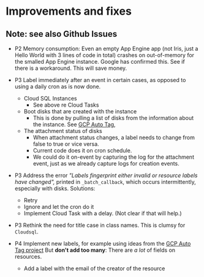 # Improvements and fixes

## Note: see also Github Issues

* P2 Memory consumption: Even an empty App Engine app (not Iris, just a Hello World with 3 lines of code in total) crashes on out-of-memory for the smalled App Engine instance. Google has confirmed this. See if there is a workaround.  This will save money.

* P3 Label immediately after an event in certain cases, as opposed to using a daily cron as is now done.
    * Cloud SQL Instances
        * See above re Cloud Tasks
    * Boot disks that are created with the instance
        * This is done by pulling a list of disks from the information about the instance.
          See [GCP Auto Tag](https://github.com/doitintl/gcp-auto-tag/blob/main/main.py),
    * The attachment status of disks
        * When attachment status changes, a label needs to change from false to true or vice versa.
        * Current code does it on cron schedule.
        * We could do it on-event by capturing the log for the attachment event, just as we already capture logs for creation events.

* P3 Address the error *"Labels fingerprint either invalid or resource labels have changed",* printed
  in `_batch_callback`, which occurs intermittently, especially with disks. Solutions:
    - Retry
    - Ignore and let the cron do it
    - Implement Cloud Task with a delay. (Not clear if that will help.)

* P3 Rethink the need for title case in class names. This is clumsy for `Cloudsql`.

* P4 Implement new labels, for example using ideas from
  the [GCP Auto Tag project](https://github.com/doitintl/gcp-auto-tag/)
  But **don't add too many**: There are *a lot* of fields on resources.
    - Add a label with the email of the creator of the resource
